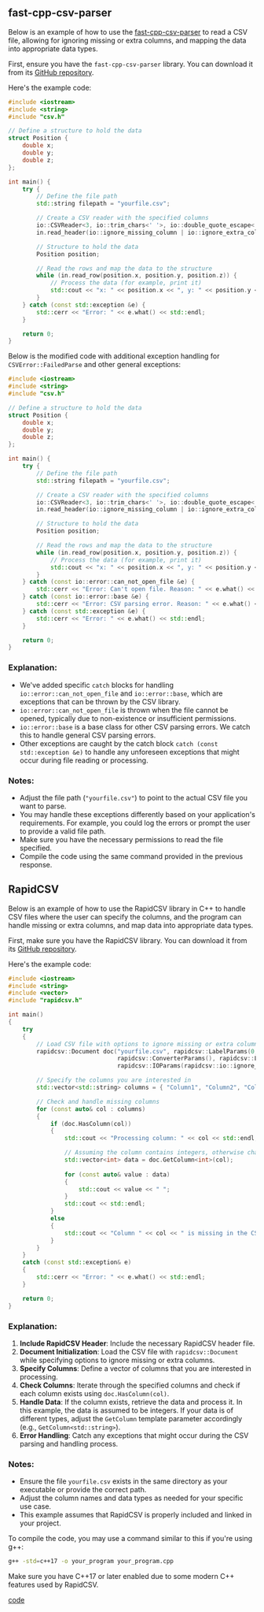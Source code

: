 ## fast-cpp-csv-parser

Below is an example of how to use the [fast-cpp-csv-parser](https://github.com/ben-strasser/fast-cpp-csv-parser) to read a CSV file, allowing for ignoring missing or extra columns, and mapping the data into appropriate data types.

First, ensure you have the `fast-cpp-csv-parser` library. You can download it from its [GitHub repository](https://github.com/ben-strasser/fast-cpp-csv-parser).

Here's the example code:

```cpp
#include <iostream>
#include <string>
#include "csv.h"

// Define a structure to hold the data
struct Position {
    double x;
    double y;
    double z;
};

int main() {
    try {
        // Define the file path
        std::string filepath = "yourfile.csv";

        // Create a CSV reader with the specified columns
        io::CSVReader<3, io::trim_chars<' '>, io::double_quote_escape<',', '\"'>> in(filepath);
        in.read_header(io::ignore_missing_column | io::ignore_extra_column, "x", "y", "z");

        // Structure to hold the data
        Position position;

        // Read the rows and map the data to the structure
        while (in.read_row(position.x, position.y, position.z)) {
            // Process the data (for example, print it)
            std::cout << "x: " << position.x << ", y: " << position.y << ", z: " << position.z << std::endl;
        }
    } catch (const std::exception &e) {
        std::cerr << "Error: " << e.what() << std::endl;
    }

    return 0;
}
```





 Below is the modified code with additional exception handling for `CSVError::FailedParse` and other general exceptions:

```cpp
#include <iostream>
#include <string>
#include "csv.h"

// Define a structure to hold the data
struct Position {
    double x;
    double y;
    double z;
};

int main() {
    try {
        // Define the file path
        std::string filepath = "yourfile.csv";

        // Create a CSV reader with the specified columns
        io::CSVReader<3, io::trim_chars<' '>, io::double_quote_escape<',', '\"'>> in(filepath);
        in.read_header(io::ignore_missing_column | io::ignore_extra_column, "x", "y", "z");

        // Structure to hold the data
        Position position;

        // Read the rows and map the data to the structure
        while (in.read_row(position.x, position.y, position.z)) {
            // Process the data (for example, print it)
            std::cout << "x: " << position.x << ", y: " << position.y << ", z: " << position.z << std::endl;
        }
    } catch (const io::error::can_not_open_file &e) {
        std::cerr << "Error: Can't open file. Reason: " << e.what() << std::endl;
    } catch (const io::error::base &e) {
        std::cerr << "Error: CSV parsing error. Reason: " << e.what() << std::endl;
    } catch (const std::exception &e) {
        std::cerr << "Error: " << e.what() << std::endl;
    }

    return 0;
}
```

### Explanation:
- We've added specific `catch` blocks for handling `io::error::can_not_open_file` and `io::error::base`, which are exceptions that can be thrown by the CSV library.
- `io::error::can_not_open_file` is thrown when the file cannot be opened, typically due to non-existence or insufficient permissions.
- `io::error::base` is a base class for other CSV parsing errors. We catch this to handle general CSV parsing errors.
- Other exceptions are caught by the catch block `catch (const std::exception &e)` to handle any unforeseen exceptions that might occur during file reading or processing.

### Notes:
- Adjust the file path (`"yourfile.csv"`) to point to the actual CSV file you want to parse.
- You may handle these exceptions differently based on your application's requirements. For example, you could log the errors or prompt the user to provide a valid file path.
- Make sure you have the necessary permissions to read the file specified.
- Compile the code using the same command provided in the previous response.




##  RapidCSV

Below is an example of how to use the RapidCSV library in C++ to handle CSV files where the user can specify the columns, and the program can handle missing or extra columns, and map data into appropriate data types.

First, make sure you have the RapidCSV library. You can download it from its [GitHub repository](https://github.com/d99kris/rapidcsv).

Here's the example code:

```cpp
#include <iostream>
#include <string>
#include <vector>
#include "rapidcsv.h"

int main()
{
    try
    {
        // Load CSV file with options to ignore missing or extra columns
        rapidcsv::Document doc("yourfile.csv", rapidcsv::LabelParams(0, -1), rapidcsv::SeparatorParams(),
                               rapidcsv::ConverterParams(), rapidcsv::LineReaderParams(), 
                               rapidcsv::IOParams(rapidcsv::io::ignore_missing_column | rapidcsv::io::ignore_extra_column));

        // Specify the columns you are interested in
        std::vector<std::string> columns = { "Column1", "Column2", "Column3" };

        // Check and handle missing columns
        for (const auto& col : columns)
        {
            if (doc.HasColumn(col))
            {
                std::cout << "Processing column: " << col << std::endl;

                // Assuming the column contains integers, otherwise change to the appropriate type
                std::vector<int> data = doc.GetColumn<int>(col);
                
                for (const auto& value : data)
                {
                    std::cout << value << " ";
                }
                std::cout << std::endl;
            }
            else
            {
                std::cout << "Column " << col << " is missing in the CSV file." << std::endl;
            }
        }
    }
    catch (const std::exception& e)
    {
        std::cerr << "Error: " << e.what() << std::endl;
    }

    return 0;
}
```

### Explanation:
1. **Include RapidCSV Header**: Include the necessary RapidCSV header file.
2. **Document Initialization**: Load the CSV file with `rapidcsv::Document` while specifying options to ignore missing or extra columns.
3. **Specify Columns**: Define a vector of columns that you are interested in processing.
4. **Check Columns**: Iterate through the specified columns and check if each column exists using `doc.HasColumn(col)`.
5. **Handle Data**: If the column exists, retrieve the data and process it. In this example, the data is assumed to be integers. If your data is of different types, adjust the `GetColumn` template parameter accordingly (e.g., `GetColumn<std::string>`).
6. **Error Handling**: Catch any exceptions that might occur during the CSV parsing and handling process.

### Notes:
- Ensure the file `yourfile.csv` exists in the same directory as your executable or provide the correct path.
- Adjust the column names and data types as needed for your specific use case.
- This example assumes that RapidCSV is properly included and linked in your project.

To compile the code, you may use a command similar to this if you're using g++:

```sh
g++ -std=c++17 -o your_program your_program.cpp
```

Make sure you have C++17 or later enabled due to some modern C++ features used by RapidCSV.


[code](../src/third_party_tools/csv)

